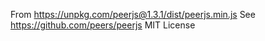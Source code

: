From https://unpkg.com/peerjs@1.3.1/dist/peerjs.min.js
See https://github.com/peers/peerjs
MIT License